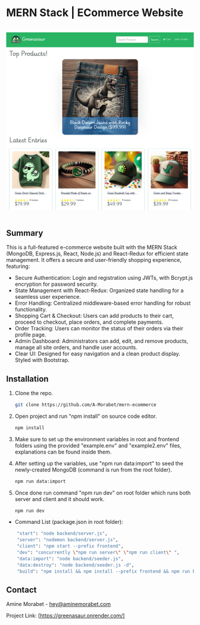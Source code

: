 <a name="readme-top"></a>
# MERN Stack | ECommerce Website

</br>
<div align="center">
<img src="https://github.com/A-Morabet/mern-ecommerce/blob/main/screenshot.png" width="600"/>
</div>
</br>

## Summary

This is a full-featured e-commerce website built with the MERN Stack (MongoDB, Express.js, React, Node.js) and React-Redux for efficient state management. It offers a secure and user-friendly shopping experience, featuring:

* Secure Authentication: Login and registration using JWTs, with Bcrypt.js encryption for password security.
* State Management with React-Redux: Organized state handling for a seamless user experience.
* Error Handling: Centralized middleware-based error handling for robust functionality.
* Shopping Cart & Checkout: Users can add products to their cart, proceed to checkout, place orders, and complete payments.
* Order Tracking: Users can monitor the status of their orders via their profile page.
* Admin Dashboard: Administrators can add, edit, and remove products, manage all site orders, and handle user accounts.
* Clear UI: Designed for easy navigation and a clean product display. Styled with Bootstrap.

## Installation

1. Clone the repo.
   ```sh
   git clone https://github.com/A-Morabet/mern-ecommerce
   ```
2. Open project and run "npm install" on source code editor.
   ```sh
   npm install
   ```

3. Make sure to set up the environment variables in root and frontend folders using the provided "example.env" and "example2.env" files, explanations can be found inside them.

4. After setting up the variables, use "npm run data:import" to seed the newly-created MongoDB (command is run from the root folder).
    ```sh
    npm run data:import
    ```
5. Once done run command "npm run dev" on root folder which runs both server and client and it should work.
    ```sh
    npm run dev
    ```
* Command List (package.json in root folder): 

```sh
    "start": "node backend/server.js",
    "server": "nodemon backend/server.js",
    "client": "npm start --prefix frontend",
    "dev": "concurrently \"npm run server\" \"npm run client\" ",
    "data:import": "node backend/seeder.js",
    "data:destroy": "node backend/seeder.js -d",
    "build": "npm install && npm install --prefix frontend && npm run build --prefix frontend"
```

## Contact

Amine Morabet - hey@aminemorabet.com

Project Link: [https://greenasaur.onrender.com/]
